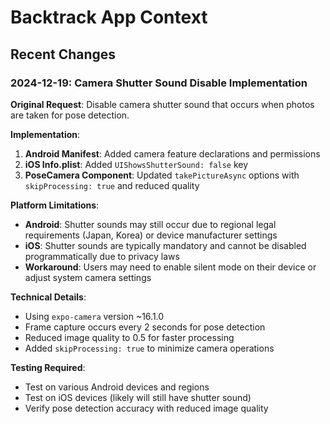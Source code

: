 # Backtrack App Context

## Recent Changes

### 2024-12-19: Camera Shutter Sound Disable Implementation

**Original Request**: Disable camera shutter sound that occurs when photos are taken for pose detection.

**Implementation**:

1. **Android Manifest**: Added camera feature declarations and permissions
2. **iOS Info.plist**: Added `UIShowsShutterSound: false` key
3. **PoseCamera Component**: Updated `takePictureAsync` options with `skipProcessing: true` and reduced quality

**Platform Limitations**:

- **Android**: Shutter sounds may still occur due to regional legal requirements (Japan, Korea) or device manufacturer settings
- **iOS**: Shutter sounds are typically mandatory and cannot be disabled programmatically due to privacy laws
- **Workaround**: Users may need to enable silent mode on their device or adjust system camera settings

**Technical Details**:

- Using `expo-camera` version ~16.1.0
- Frame capture occurs every 2 seconds for pose detection
- Reduced image quality to 0.5 for faster processing
- Added `skipProcessing: true` to minimize camera operations

**Testing Required**:

- Test on various Android devices and regions
- Test on iOS devices (likely will still have shutter sound)
- Verify pose detection accuracy with reduced image quality
